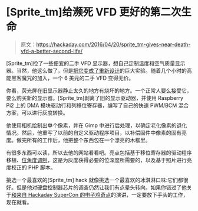 # [Sprite_tm]给濒死 VFD 更好的第二次生命

> 原文：<https://hackaday.com/2016/04/20/sprite_tm-gives-near-death-vfd-a-better-second-life/>

[Sprite_tm]捡了一些便宜的二手 VFD 显示器，想自己定制温度和空气质量显示器。当然，他这么做了，但是[把它变成了重新设计](http://spritesmods.com/?art=vfdrestoration&f=had)的巨大实验。随着几个小时的高能黑客魔咒的加入，一个 6 美元的二手 VFD 变得无价。

你看，荧光屏在旧显示器静止太久的地方有烧坏的地方。一个正常人要么接受它，要么购买新的显示器。[Sprite_tm]剥离了旧的显示驱动器，并使用 Raspberry Pi2 上的 DMA 模块驱动行和列移位寄存器，编写了自己的快速 PWM/BCM 混合方案，可以进行灰度转换。

他使用相机绘制出单个像素，并在 Gimp 中进行后处理，以确定老化像素的退化情况。然后，他重写了以前的自定义驱动程序项目，以补偿固件中像素的固有亮度。做完所有的工作后，他把整个东西包在一个漂亮的木框里。

有很多东西可以读，所以去他的网站看看吧。亮点包括基于移位寄存器的驱动程序移植、[位角度调制](http://www.batsocks.co.uk/readme/art_bcm_1.htm)，这是为灰度获得必要的位深度所需要的，以及基于照片进行亮度校正的 PHP 脚本。

挑选一个最喜欢的[Sprite_tm] hack 就像挑选一个最喜欢的冰淇淋口味:它们都很好。但是他对硬盘控制器芯片的调查仍然让我们有点晕头转向。如果你错过了他关于[和来自 Hackaday SuperCon 的电子鸡奇点](http://hackaday.com/2015/11/24/building-the-infinite-matrix-of-tamagotchis/)的演讲，一定要放下手头的工作，现在就看。